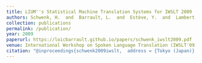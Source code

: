 ```yaml
---
title: LIUM''s Statistical Machine Translation Systems for IWSLT 2009
authors: Schwenk, H.  and  Barrault, L.  and  Estève, Y.  and  Lambert, P.
collection: publications
permalink: /publication/
year: 2009
paperurl: https://loicbarrault.github.io/papers/schwenk_iwslt2009.pdf
venue: International Workshop on Spoken Language Translation (IWSLT'09)
citation: "@inproceedings{schwenk2009iwslt,  address = {Tokyo (Japan)},  articletitle = {International Workshop on Spoken Language Translation (IWSLT'09)},  author = {Schwenk, H.  and  Barrault, L.  and  Estève, Y.  and  Lambert, P.},  booktitle = {International Workshop on Spoken Language Translation (IWSLT'09)},  category = {ACTI},  city = {Tokyo},  country = {Japan},  pages = {65--70},  title = {LIUM''s Statistical Machine Translation Systems for IWSLT 2009},  url = {https://loicbarrault.github.io/papers/schwenk_iwslt2009.pdf},  year = {2009} }  "
---
```

